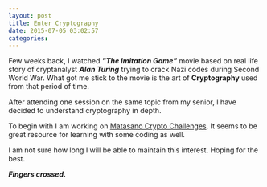 ```yaml
---
layout: post
title: Enter Cryptography
date: 2015-07-05 03:02:57
categories:
---
```


Few weeks back, I watched ***"The Imitation Game"*** movie based on real life story of cryptanalyst ___Alan Turing___  trying to crack Nazi codes during Second World War. What got me stick to the movie is the art of **Cryptography** used from that period of time.

After attending one session on the same topic from my senior, I have decided to understand cryptography in depth. 

To begin with I am working on [Matasano Crypto Challenges](http://cryptopals.com). It seems to be great resource for learning with some coding as well.
	
I am not sure how long I will be able to maintain this interest. Hoping for the best.

***Fingers crossed.***

